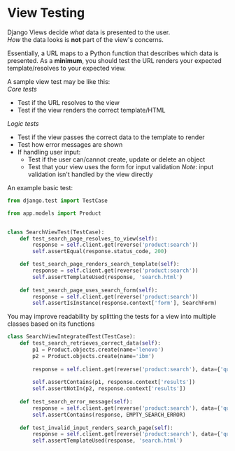 View Testing
============

Django Views decide _what_ data is presented to the user.  
_How_ the data looks is __not__ part of the view's concerns.   

Essentially, a URL maps to a Python function that describes which data is presented.
As a __minimum__, you should test the URL renders your expected template/resolves to your expected view.  

A sample view test may be like this:  
_Core tests_
+ Test if the URL resolves to the view
+ Test if the view renders the correct template/HTML

_Logic tests_  
+ Test if the view passes the correct data to the template to render
+ Test how error messages are shown
+ If handling user input:
    + Test if the user can/cannot create, update or delete an object
    + Test that your view uses the form for input validation
    _Note_: input validation isn't handled by the view directly


An example basic test:
```python
from django.test import TestCase

from app.models import Product


class SearchViewTest(TestCase):
    def test_search_page_resolves_to_view(self):
        response = self.client.get(reverse('product:search'))
        self.assertEqual(response.status_code, 200)

    def test_search_page_renders_search_template(self):
        response = self.client.get(reverse('product:search'))
        self.assertTemplateUsed(response, 'search.html')
    
    def test_search_page_uses_search_form(self):
        response = self.client.get(reverse('product:search'))
        self.assertIsInstance(response.context['form'], SearchForm)
```

You may improve readability by splitting the tests for a view into multiple classes based on
 its functions  
 
```python
class SearchViewIntegratedTest(TestCase):
    def test_search_retrieves_correct_data(self):
        p1 = Product.objects.create(name='lenovo')
        p2 = Product.objects.create(name='ibm')
        
        response = self.client.get(reverse('product:search'), data={'query': 'lenovo'})
    
        self.assertContains(p1, response.context['results'])
        self.assertNotIn(p2, response.context['results'])
    
    def test_search_error_message(self):
        response = self.client.get(reverse('product:search'), data={'query': ''})
        self.assertContains(response, EMPTY_SEARCH_ERROR)
        
    def test_invalid_input_renders_search_page(self):    
        response = self.client.get(reverse('product:search'), data={'query': ''})
        self.assertTemplateUsed(response, 'search.html')
```